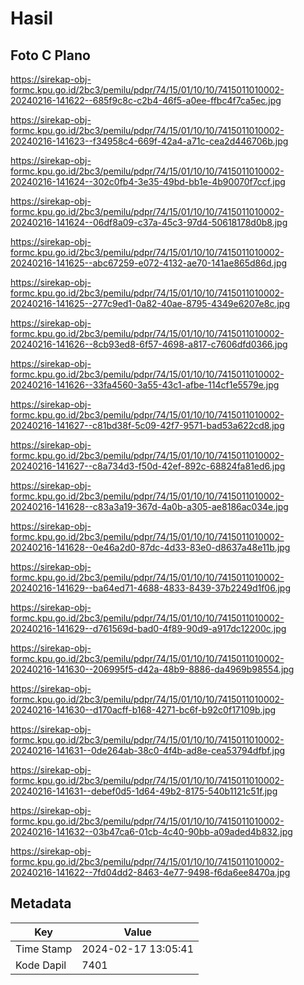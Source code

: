 # Hasil

## Foto C Plano

https://sirekap-obj-formc.kpu.go.id/2bc3/pemilu/pdpr/74/15/01/10/10/7415011010002-20240216-141622--685f9c8c-c2b4-46f5-a0ee-ffbc4f7ca5ec.jpg

https://sirekap-obj-formc.kpu.go.id/2bc3/pemilu/pdpr/74/15/01/10/10/7415011010002-20240216-141623--f34958c4-669f-42a4-a71c-cea2d446706b.jpg

https://sirekap-obj-formc.kpu.go.id/2bc3/pemilu/pdpr/74/15/01/10/10/7415011010002-20240216-141624--302c0fb4-3e35-49bd-bb1e-4b90070f7ccf.jpg

https://sirekap-obj-formc.kpu.go.id/2bc3/pemilu/pdpr/74/15/01/10/10/7415011010002-20240216-141624--06df8a09-c37a-45c3-97d4-50618178d0b8.jpg

https://sirekap-obj-formc.kpu.go.id/2bc3/pemilu/pdpr/74/15/01/10/10/7415011010002-20240216-141625--abc67259-e072-4132-ae70-141ae865d86d.jpg

https://sirekap-obj-formc.kpu.go.id/2bc3/pemilu/pdpr/74/15/01/10/10/7415011010002-20240216-141625--277c9ed1-0a82-40ae-8795-4349e6207e8c.jpg

https://sirekap-obj-formc.kpu.go.id/2bc3/pemilu/pdpr/74/15/01/10/10/7415011010002-20240216-141626--8cb93ed8-6f57-4698-a817-c7606dfd0366.jpg

https://sirekap-obj-formc.kpu.go.id/2bc3/pemilu/pdpr/74/15/01/10/10/7415011010002-20240216-141626--33fa4560-3a55-43c1-afbe-114cf1e5579e.jpg

https://sirekap-obj-formc.kpu.go.id/2bc3/pemilu/pdpr/74/15/01/10/10/7415011010002-20240216-141627--c81bd38f-5c09-42f7-9571-bad53a622cd8.jpg

https://sirekap-obj-formc.kpu.go.id/2bc3/pemilu/pdpr/74/15/01/10/10/7415011010002-20240216-141627--c8a734d3-f50d-42ef-892c-68824fa81ed6.jpg

https://sirekap-obj-formc.kpu.go.id/2bc3/pemilu/pdpr/74/15/01/10/10/7415011010002-20240216-141628--c83a3a19-367d-4a0b-a305-ae8186ac034e.jpg

https://sirekap-obj-formc.kpu.go.id/2bc3/pemilu/pdpr/74/15/01/10/10/7415011010002-20240216-141628--0e46a2d0-87dc-4d33-83e0-d8637a48e11b.jpg

https://sirekap-obj-formc.kpu.go.id/2bc3/pemilu/pdpr/74/15/01/10/10/7415011010002-20240216-141629--ba64ed71-4688-4833-8439-37b2249d1f06.jpg

https://sirekap-obj-formc.kpu.go.id/2bc3/pemilu/pdpr/74/15/01/10/10/7415011010002-20240216-141629--d761569d-bad0-4f89-90d9-a917dc12200c.jpg

https://sirekap-obj-formc.kpu.go.id/2bc3/pemilu/pdpr/74/15/01/10/10/7415011010002-20240216-141630--206995f5-d42a-48b9-8886-da4969b98554.jpg

https://sirekap-obj-formc.kpu.go.id/2bc3/pemilu/pdpr/74/15/01/10/10/7415011010002-20240216-141630--d170acff-b168-4271-bc6f-b92c0f17109b.jpg

https://sirekap-obj-formc.kpu.go.id/2bc3/pemilu/pdpr/74/15/01/10/10/7415011010002-20240216-141631--0de264ab-38c0-4f4b-ad8e-cea53794dfbf.jpg

https://sirekap-obj-formc.kpu.go.id/2bc3/pemilu/pdpr/74/15/01/10/10/7415011010002-20240216-141631--debef0d5-1d64-49b2-8175-540b1121c51f.jpg

https://sirekap-obj-formc.kpu.go.id/2bc3/pemilu/pdpr/74/15/01/10/10/7415011010002-20240216-141632--03b47ca6-01cb-4c40-90bb-a09aded4b832.jpg

https://sirekap-obj-formc.kpu.go.id/2bc3/pemilu/pdpr/74/15/01/10/10/7415011010002-20240216-141622--7fd04dd2-8463-4e77-9498-f6da6ee8470a.jpg


## Metadata

| Key        | Value               |
| ---------- | ------------------- |
| Time Stamp | 2024-02-17 13:05:41 |
| Kode Dapil | 7401                |



